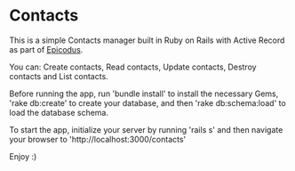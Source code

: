 # Contacts

This is a simple Contacts manager built in Ruby on Rails with Active Record as part of [Epicodus](http://www.epicodus.com/).

You can: Create contacts, Read contacts, Update contacts, Destroy contacts and List contacts.

Before running the app, run 'bundle install' to install the necessary Gems, 'rake db:create' to create your database, and then 'rake db:schema:load' to load the database schema.

To start the app, initialize your server by running 'rails s' and then navigate your browser to 'http://localhost:3000/contacts'

Enjoy :)
